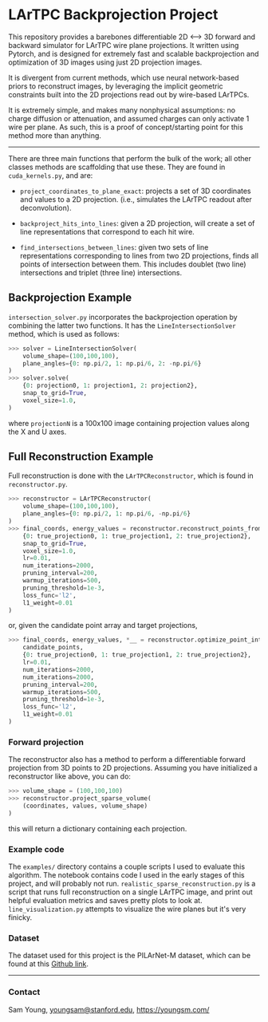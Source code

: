 # LArTPC Backprojection Project

This repository provides a barebones differentiable 2D <--> 3D forward and backward simulator for LArTPC wire plane projections. It written using Pytorch, and is designed for extremely fast and scalable backprojection and optimization of 3D images using just 2D projection images.

It is divergent from current methods, which use neural network-based priors to reconstruct images, by leveraging the implicit geometric constraints built into the 2D projections read out by wire-based LArTPCs.

It is extremely simple, and makes many nonphysical assumptions: no charge diffusion or attenuation, and assumed charges can only activate 1 wire per plane. As such, this is a proof of concept/starting point for this method more than anything.

----


There are three main functions that perform the bulk of the work; all other classes methods are scaffolding that use these. They are found in `cuda_kernels.py`, and are:

* `project_coordinates_to_plane_exact`: projects a set of 3D coordinates and values to a 2D projection. (i.e., simulates the LArTPC readout after deconvolution).

* `backproject_hits_into_lines`: given a 2D projection, will create a set of line representations that correspond to each hit wire.

* `find_intersections_between_lines`: given two sets of line representations corresponding to lines from two 2D projections, finds all points of intersection between them. This includes doublet (two line) intersections and triplet (three line) intersections.

## Backprojection Example

`intersection_solver.py` incorporates the backprojection operation by combining the latter two functions. It has the `LineIntersectionSolver` method, which is used as follows:

```python
>>> solver = LineIntersectionSolver(
    volume_shape=(100,100,100),
    plane_angles={0: np.pi/2, 1: np.pi/6, 2: -np.pi/6}
)
>>> solver.solve(
    {0: projection0, 1: projection1, 2: projection2},
    snap_to_grid=True,
    voxel_size=1.0,
)
```

where `projectionN` is a 100x100 image containing projection values along the X and U axes. 


## Full Reconstruction Example

Full reconstruction is done with the `LArTPCReconstructor`, which is found in `reconstructor.py`. 

```python
>>> reconstructor = LArTPCReconstructor(
    volume_shape=(100,100,100),
    plane_angles={0: np.pi/2, 1: np.pi/6, -np.pi/6}
)
>>> final_coords, energy_values = reconstructor.reconstruct_points_from_projections(
    {0: true_projection0, 1: true_projection1, 2: true_projection2},
    snap_to_grid=True,
    voxel_size=1.0,
    lr=0.01,
    num_iterations=2000,
    pruning_interval=200,
    warmup_iterations=500,
    pruning_threshold=1e-3,
    loss_func='l2',
    l1_weight=0.01
)
```

or, given the candidate point array and target projections,

```python
>>> final_coords, energy_values, *__ = reconstructor.optimize_point_intensities(
    candidate_points,
    {0: true_projection0, 1: true_projection1, 2: true_projection2},
    lr=0.01,
    num_iterations=2000,
    num_iterations=2000,
    pruning_interval=200,
    warmup_iterations=500,
    pruning_threshold=1e-3,
    loss_func='l2',
    l1_weight=0.01
)
```

### Forward projection

The reconstructor also has a method to perform a differentiable forward projection from 3D points to 2D projections. Assuming you have initialized a reconstructor like above, you can do:

```python
>>> volume_shape = (100,100,100)
>>> reconstructor.project_sparse_volume(
    (coordinates, values, volume_shape)
)
```

this will return a dictionary containing each projection.

### Example code

The `examples/` directory contains a couple scripts I used to evaluate this algorithm. The notebook contains code I used in the early stages of this project, and will probably not run. `realistic_sparse_reconstruction.py` is a script that runs full reconstruction on a single LArTPC image, and print out helpful evaluation metrics and saves pretty plots to look at. `line_visualization.py` attempts to visualize the wire planes but it's very finicky.

### Dataset

The dataset used for this project is the PILArNet-M dataset, which can be found at this [Github link](https://github.com/DeepLearnPhysics/PoLAr-MAE/blob/main/DATASET.md).
___

### Contact

Sam Young, youngsam@stanford.edu, https://youngsm.com/